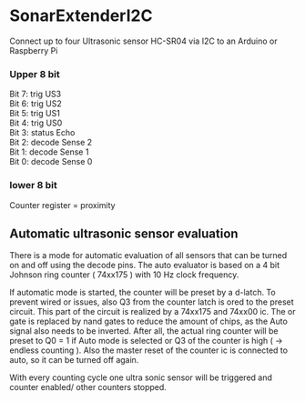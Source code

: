 # SonarExtenderI2C
Connect up to four Ultrasonic sensor HC-SR04 via I2C to an Arduino or Raspberry Pi

### Upper 8 bit
Bit 7: trig US3\
Bit 6: trig US2\
Bit 5: trig US1\
Bit 4: trig US0\
Bit 3: status Echo\
Bit 2: decode Sense 2\
Bit 1: decode Sense 1\
Bit 0: decode Sense 0

### lower 8 bit
Counter register = proximity

## Automatic ultrasonic sensor evaluation

There is a mode for automatic evaluation of all sensors that can be turned on and off using the decode pins.
The auto evaluator is based on a 4 bit Johnson ring counter ( 74xx175 ) with 10 Hz clock frequency. 

If automatic mode is started, the counter will be preset by a d-latch. To prevent wired or issues, also Q3 from the counter latch is ored to the preset circuit. This part of the circuit is realized by a 74xx175 and 74xx00 ic. The or gate is replaced by nand gates to reduce the amount of chips, as the Auto signal also needs to be inverted. After all, the actual ring counter will be preset to Q0 = 1 if Auto mode is selected or Q3 of the counter is high ( -> endless counting ). Also the master reset of the counter ic is connected to auto, so it can be turned off again. 

With every counting cycle one ultra sonic sensor will be triggered and counter enabled/ other counters stopped. 
